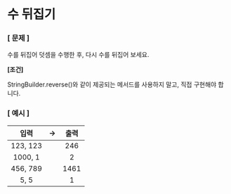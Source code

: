 # 수 뒤집기

### [ 문제 ]

수를 뒤집어 덧셈을 수행한 후, 다시 수를 뒤집어 보세요.

**[조건]**

StringBuilder.reverse()와 같이 제공되는 메서드를 사용하지 말고,
직접 구현해야 합니다.

### [ 예시 ]

|    입력    | -> |  출력  |
|:--------:|----|:----:|
| 123, 123 |    | 246  |
| 1000, 1  |    |  2   |
| 456, 789 |    | 1461 |
|   5, 5   |    |  1   |